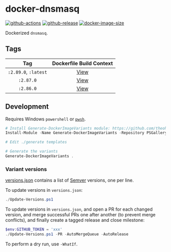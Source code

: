 # docker-dnsmasq

[![github-actions](https://github.com/theohbrothers/docker-dnsmasq/workflows/ci-master-pr/badge.svg)](https://github.com/theohbrothers/docker-dnsmasq/actions)
[![github-release](https://img.shields.io/github/v/release/theohbrothers/docker-dnsmasq?style=flat-square)](https://github.com/theohbrothers/docker-dnsmasq/releases/)
[![docker-image-size](https://img.shields.io/docker/image-size/theohbrothers/docker-dnsmasq/latest)](https://hub.docker.com/r/theohbrothers/docker-dnsmasq)

Dockerized `dnsmasq`.

## Tags

| Tag | Dockerfile Build Context |
|:-------:|:---------:|
| `:2.89.0`, `:latest` | [View](variants/2.89.0) |
| `:2.87.0` | [View](variants/2.87.0) |
| `:2.86.0` | [View](variants/2.86.0) |

## Development

Requires Windows `powershell` or [`pwsh`](https://github.com/PowerShell/PowerShell).

```powershell
# Install Generate-DockerImageVariants module: https://github.com/theohbrothers/Generate-DockerImageVariants
Install-Module -Name Generate-DockerImageVariants -Repository PSGallery -Scope CurrentUser -Force -Verbose

# Edit ./generate templates

# Generate the variants
Generate-DockerImageVariants .
```

### Variant versions

[versions.json](generate/definitions/versions.json) contains a list of [Semver](https://semver.org/) versions, one per line.

To update versions in `versions.json`:

```powershell
./Update-Versions.ps1
```

To update versions in `versions.json`, and open a PR for each changed version, and merge successful PRs one after another (to prevent merge conflicts), and finally create a tagged release and close milestone:

```powershell
$env:GITHUB_TOKEN = 'xxx'
./Update-Versions.ps1 -PR -AutoMergeQueue -AutoRelease
```

To perform a dry run, use `-WhatIf`.
